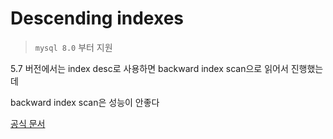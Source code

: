 # Descending indexes

> `mysql 8.0` 부터 지원



5.7 버전에서는 index desc로 사용하면 backward index scan으로 읽어서 진행했는데

backward index scan은 성능이 안좋다



[공식 문서](https://dev.mysql.com/doc/refman/8.0/en/descending-indexes.html)

